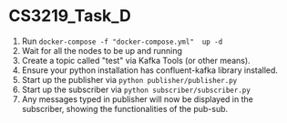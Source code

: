 # CS3219_Task_D
 
1. Run `docker-compose -f "docker-compose.yml"  up -d `
2. Wait for all the nodes to be up and running
3. Create a topic called "test" via Kafka Tools (or other means).
4. Ensure your python installation has confluent-kafka library installed.
5. Start up the publisher via `python publisher/publisher.py`
6. Start up the subscriber via `python subscriber/subscriber.py`
7. Any messages typed in publisher will now be displayed in the subscriber, showing the functionalities of the pub-sub.
